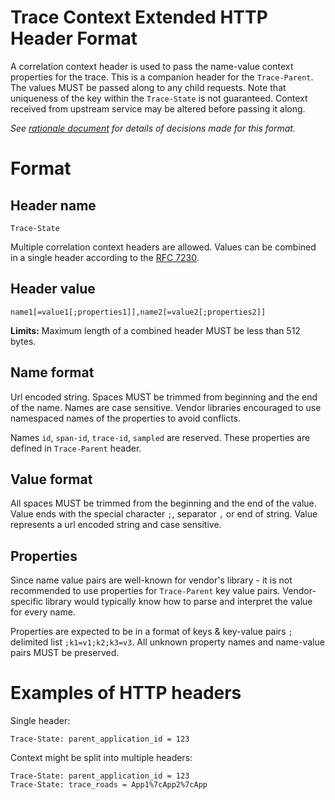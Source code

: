 # Trace Context Extended HTTP Header Format

A correlation context header is used to pass the name-value context properties for the trace. This is a companion header for the `Trace-Parent`. The values MUST be passed along to any child requests. Note that uniqueness of the key within the `Trace-State` is not guaranteed. Context received from upstream service may be altered before passing it along.

*See [rationale document](HTTP_HEADER_FORMAT_RATIONALE.md) for details of decisions made for this format.*

# Format

## Header name

`Trace-State`

Multiple correlation context headers are allowed. Values can be combined in a single header according to the [RFC 7230](https://tools.ietf.org/html/rfc7230#page-24).

## Header value

`name1[=value1[;properties1]],name2[=value2[;properties2]]`

**Limits:**
Maximum length of a combined header MUST be less than 512 bytes. 

## Name format

Url encoded string. Spaces MUST be trimmed from beginning and the end of the name. Names are case sensitive. Vendor libraries encouraged to use namespaced names of the properties to avoid conflicts.

Names `id`, `span-id`, `trace-id`, `sampled` are reserved. These properties are defined in `Trace-Parent` header.

## Value format

All spaces MUST be trimmed from the beginning and the end of the value. Value ends with the special character `;`, separator `,` or end of string. Value represents a url encoded string and case sensitive. 

## Properties

Since name value pairs are well-known for vendor's library - it is not recommended to use properties for `Trace-Parent` key value pairs. Vendor-specific library would typically know how to parse and interpret the value for every name.

Properties are expected to be in a format of keys & key-value pairs `;` delimited list `;k1=v1;k2;k3=v3`. All unknown property names and name-value pairs MUST be preserved. 

# Examples of HTTP headers

Single header: 

```
Trace-State: parent_application_id = 123
```

Context might be split into multiple headers:

```
Trace-State: parent_application_id = 123
Trace-State: trace_roads = App1%7cApp2%7cApp
```

